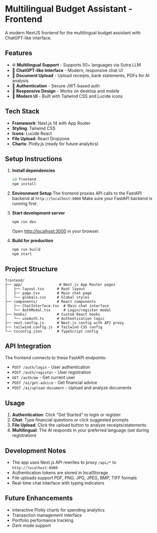 # Multilingual Budget Assistant - Frontend

A modern NextJS frontend for the multilingual budget assistant with ChatGPT-like interface.

## Features

- 🌐 **Multilingual Support** - Supports 50+ languages via Sutra LLM
- 💬 **ChatGPT-like Interface** - Modern, responsive chat UI
- 📄 **Document Upload** - Upload receipts, bank statements, PDFs for AI analysis
- 🔐 **Authentication** - Secure JWT-based auth
- 📱 **Responsive Design** - Works on desktop and mobile
- 🎨 **Modern UI** - Built with Tailwind CSS and Lucide icons

## Tech Stack

- **Framework**: Next.js 14 with App Router
- **Styling**: Tailwind CSS
- **Icons**: Lucide React
- **File Upload**: React Dropzone
- **Charts**: Plotly.js (ready for future analytics)

## Setup Instructions

1. **Install dependencies**
   ```bash
   cd frontend
   npm install
   ```

2. **Environment Setup**
   The frontend proxies API calls to the FastAPI backend at `http://localhost:8000`
   Make sure your FastAPI backend is running first.

3. **Start development server**
   ```bash
   npm run dev
   ```
   
   Open [http://localhost:3000](http://localhost:3000) in your browser.

4. **Build for production**
   ```bash
   npm run build
   npm start
   ```

## Project Structure

```
frontend/
├── app/                 # Next.js App Router pages
│   ├── layout.tsx      # Root layout
│   ├── page.tsx        # Main chat page
│   └── globals.css     # Global styles
├── components/         # React components
│   ├── ChatInterface.tsx  # Main chat interface
│   └── AuthModal.tsx      # Login/register modal
├── hooks/              # Custom React hooks
│   └── useAuth.ts      # Authentication logic
├── next.config.js      # Next.js config with API proxy
├── tailwind.config.js  # Tailwind CSS config
└── tsconfig.json       # TypeScript config
```

## API Integration

The frontend connects to these FastAPI endpoints:

- `POST /auth/login` - User authentication
- `POST /auth/register` - User registration  
- `GET /auth/me` - Get current user
- `POST /ai/get-advice` - Get financial advice
- `POST /ai/upload-document` - Upload and analyze documents

## Usage

1. **Authentication**: Click "Get Started" to login or register
2. **Chat**: Type financial questions or click suggested prompts
3. **File Upload**: Click the upload button to analyze receipts/statements
4. **Multilingual**: The AI responds in your preferred language (set during registration)

## Development Notes

- The app uses Next.js API rewrites to proxy `/api/*` to `http://localhost:8000`
- Authentication tokens are stored in localStorage
- File uploads support PDF, PNG, JPG, JPEG, BMP, TIFF formats
- Real-time chat interface with typing indicators

## Future Enhancements

- Interactive Plotly charts for spending analytics
- Transaction management interface
- Portfolio performance tracking
- Dark mode support 